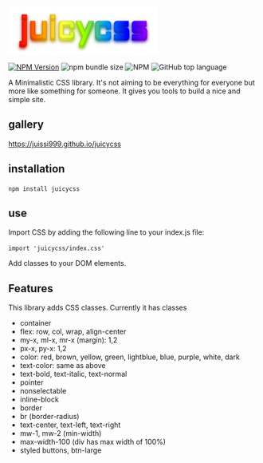 ![juicycss](juicycss_aldrich.png)

[![NPM Version](https://img.shields.io/npm/v/juicycss.svg)](https://www.npmjs.com/package/juicycss)
![npm bundle size](https://img.shields.io/bundlephobia/min/juicycss)
![NPM](https://img.shields.io/npm/l/juicycss)
![GitHub top language](https://img.shields.io/github/languages/top/juissi999/juicycss)

A Minimalistic CSS library. It's not aiming to be everything for everyone but more like something for someone. It gives you tools to build a nice and simple site.

## gallery
https://juissi999.github.io/juicycss

## installation
`npm install juicycss`

## use
Import CSS by adding the following line to your index.js file:

`import 'juicycss/index.css'`

Add classes to your DOM elements.

## Features
This library adds CSS classes. Currently it has classes

* container
* flex: row, col, wrap, align-center
* my-x, ml-x, mr-x (margin): 1,2
* px-x, py-x: 1,2
* color: red, brown, yellow, green, lightblue, blue, purple, white, dark
* text-color: same as above
* text-bold, text-italic, text-normal
* pointer
* nonselectable
* inline-block
* border
* br (border-radius)
* text-center, text-left, text-right
* mw-1, mw-2 (min-width)
* max-width-100 (div has max width of 100%)
* styled buttons, btn-large
